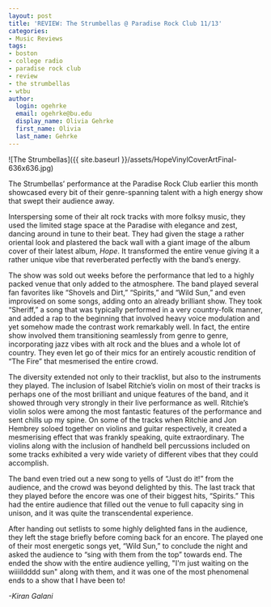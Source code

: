 ```yaml
---
layout: post
title: 'REVIEW: The Strumbellas @ Paradise Rock Club 11/13'
categories:
- Music Reviews
tags:
- boston
- college radio
- paradise rock club
- review
- the strumbellas
- wtbu
author:
  login: ogehrke
  email: ogehrke@bu.edu
  display_name: Olivia Gehrke
  first_name: Olivia
  last_name: Gehrke
---
```

![The Strumbellas]({{ site.baseurl }}/assets/HopeVinylCoverArtFinal-636x636.jpg)

The Strumbellas’ performance at the Paradise Rock Club earlier this month showcased every bit of their genre-spanning talent with a high energy show that swept their audience away.

Interspersing some of their alt rock tracks with more folksy music, they used the limited stage space at the Paradise with elegance and zest, dancing around in tune to their beat. They had given the stage a rather oriental look and plastered the back wall with a giant image of the album cover of their latest album, _Hope_. It transformed the entire venue giving it a rather unique vibe that reverberated perfectly with the band’s energy.

The show was sold out weeks before the performance that led to a highly packed venue that only added to the atmosphere. The band played several fan favorites like “Shovels and Dirt,” “Spirits,” and “Wild Sun,” and even improvised on some songs, adding onto an already brilliant show. They took “Sheriff,” a song that was typically performed in a very country-folk manner, and added a rap to the beginning that involved heavy voice modulation and yet somehow made the contrast work remarkably well. In fact, the entire show involved them transitioning seamlessly from genre to genre, incorporating jazz vibes with alt rock and the blues and a whole lot of country. They even let go of their mics for an entirely acoustic rendition of “The Fire” that mesmerised the entire crowd.

The diversity extended not only to their tracklist, but also to the instruments they played. The inclusion of Isabel Ritchie’s violin on most of their tracks is perhaps one of the most brilliant and unique features of the band, and it showed through very strongly in their live performance as well. Ritchie’s violin solos were among the most fantastic features of the performance and sent chills up my spine. On some of the tracks when Ritchie and Jon Hembrey soloed together on violins and guitar respectively, it created a mesmerising effect that was frankly speaking, quite extraordinary. The violins along with the inclusion of handheld bell percussions included on some tracks exhibited a very wide variety of different vibes that they could accomplish.  

The band even tried out a new song to yells of “Just do it!” from the audience, and the crowd was beyond delighted by this. The last track that they played before the encore was one of their biggest hits, “Spirits.” This had the entire audience that filled out the venue to full capacity sing in unison, and it was quite the transcendental experience.  
  
After handing out setlists to some highly delighted fans in the audience, they left the stage briefly before coming back for an encore. The played one of their most energetic songs yet, “Wild Sun,” to conclude the night and asked the audience to “sing with them from the top” towards end. The ended the show with the entire audience yelling, "I'm just waiting on the wiiiildddd sun" along with them, and it was one of the most phenomenal ends to a show that I have been to!

_\-Kiran Galani_